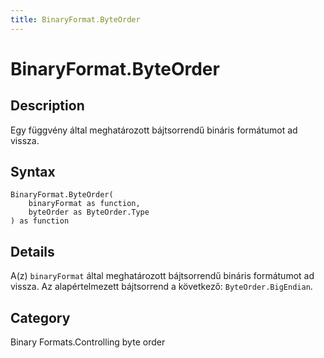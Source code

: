 ```yaml
---
title: BinaryFormat.ByteOrder
---
```


# BinaryFormat.ByteOrder


## Description

Egy függvény által meghatározott bájtsorrendű bináris formátumot ad vissza.


## Syntax

```powerquery
BinaryFormat.ByteOrder(
    binaryFormat as function,
    byteOrder as ByteOrder.Type
) as function
```


## Details

A(z) <code>binaryFormat</code> által meghatározott bájtsorrendű bináris formátumot ad vissza. Az alapértelmezett bájtsorrend a következő: <code>ByteOrder.BigEndian</code>.



## Category
Binary Formats.Controlling byte order
